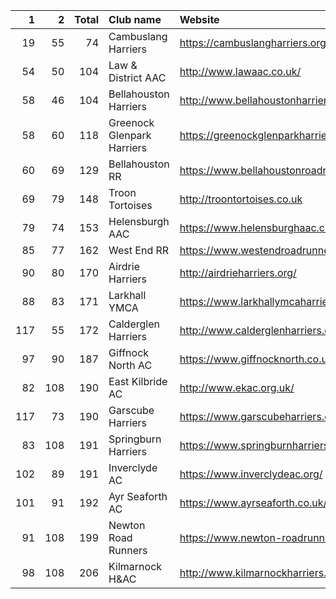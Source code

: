 |   1 |   2 |   Total | Club name                  | Website                                    |
|----:|----:|--------:|:---------------------------|:-------------------------------------------|
|  19 |  55 |      74 | Cambuslang Harriers        | https://cambuslangharriers.org/            |
|  54 |  50 |     104 | Law & District AAC         | http://www.lawaac.co.uk/                   |
|  58 |  46 |     104 | Bellahouston Harriers      | http://www.bellahoustonharriers.co.uk/     |
|  58 |  60 |     118 | Greenock Glenpark Harriers | https://greenockglenparkharriers.com/      |
|  60 |  69 |     129 | Bellahouston RR            | https://www.bellahoustonroadrunners.co.uk/ |
|  69 |  79 |     148 | Troon Tortoises            | http://troontortoises.co.uk                |
|  79 |  74 |     153 | Helensburgh AAC            | https://www.helensburghaac.com/            |
|  85 |  77 |     162 | West End RR                | https://www.westendroadrunners.co.uk/      |
|  90 |  80 |     170 | Airdrie Harriers           | http://airdrieharriers.org/                |
|  88 |  83 |     171 | Larkhall YMCA              | https://www.larkhallymcaharriers.org       |
| 117 |  55 |     172 | Calderglen Harriers        | http://www.calderglenharriers.org.uk/      |
|  97 |  90 |     187 | Giffnock North AC          | https://www.giffnocknorth.co.uk/           |
|  82 | 108 |     190 | East Kilbride AC           | http://www.ekac.org.uk/                    |
| 117 |  73 |     190 | Garscube Harriers          | https://www.garscubeharriers.org.uk/       |
|  83 | 108 |     191 | Springburn Harriers        | https://www.springburnharriers.co.uk/      |
| 102 |  89 |     191 | Inverclyde AC              | https://www.inverclydeac.org/              |
| 101 |  91 |     192 | Ayr Seaforth AC            | https://www.ayrseaforth.co.uk/             |
|  91 | 108 |     199 | Newton Road Runners        | https://www.newton-roadrunners.com/        |
|  98 | 108 |     206 | Kilmarnock H&AC            | http://www.kilmarnockharriers.com/         |
